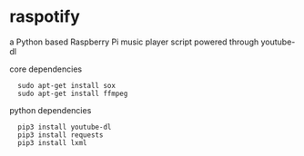 # raspotify
a Python based Raspberry Pi music player script powered through youtube-dl

core dependencies
```
  sudo apt-get install sox
  sudo apt-get install ffmpeg
```
  
python dependencies
```
  pip3 install youtube-dl
  pip3 install requests
  pip3 install lxml
```
